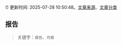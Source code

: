 :alarm_clock: 更新时间: 2025-07-28 10:50:48。[文章来源](/README.md)、[文章分类](/TAGS.md)

## 报告


> 关键字：`报告`、`月报`



